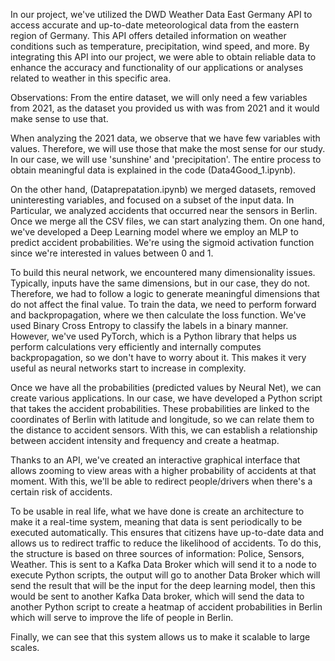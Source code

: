 In our project, we've utilized the DWD Weather Data East Germany API to access accurate and up-to-date meteorological data from the eastern region of Germany. 
This API offers detailed information on weather conditions such as temperature, precipitation, wind speed, and more. 
By integrating this API into our project, we were able to obtain reliable data to enhance the accuracy and functionality of our applications or analyses related to weather in this specific area.

Observations:
From the entire dataset, we will only need a few variables from 2021, as the dataset you provided us with was from 2021 and it would make sense to use that.

When analyzing the 2021 data, we observe that we have few variables with values. Therefore, we will use those that make the most sense for our study. In our case, we will use 'sunshine' and 'precipitation'.
The entire process to obtain meaningful data is explained in the code (Data4Good_1.ipynb).

On the other hand, (Dataprepatation.ipynb) we merged datasets, removed uninteresting variables, and focused on a subset of the input data. In Particular, we analyzed accidents that occurred near the sensors in Berlin.
Once we merge all the CSV files, we can start analyzing them. On one hand, we've developed a Deep Learning model where we employ an MLP to predict accident probabilities. We're using the sigmoid activation function since we're interested in values between 0 and 1.

To build this neural network, we encountered many dimensionality issues. Typically, inputs have the same dimensions, but in our case, they do not. Therefore, we had to follow a logic to generate meaningful dimensions that do not affect the final value. 
To train the data, we need to perform forward and backpropagation, where we then calculate the loss function. We've used Binary Cross Entropy to classify the labels in a binary manner. However, we've used PyTorch, which is a Python library that helps us perform calculations very efficiently and internally computes backpropagation, so we don't have to worry about it. This makes it very useful as neural networks start to increase in complexity.

Once we have all the probabilities (predicted values by Neural Net), we can create various applications. In our case, we have developed a Python script that takes the accident probabilities. 
These probabilities are linked to the coordinates of Berlin with latitude and longitude, so we can relate them to the distance to accident sensors. With this, we can establish a relationship between accident intensity and frequency and create a heatmap.

Thanks to an API, we've created an interactive graphical interface that allows zooming to view areas with a higher probability of accidents at that moment.
With this, we'll be able to redirect people/drivers when there's a certain risk of accidents.

To be usable in real life, what we have done is create an architecture to make it a real-time system, meaning that data is sent periodically to be executed automatically. This ensures that citizens have up-to-date data and allows us to redirect traffic to reduce the likelihood of accidents. To do this, the structure is based on three sources of information: Police, Sensors, Weather. This is sent to a Kafka Data Broker which will send it to a node to execute Python scripts, the output will go to another Data Broker which will send the result that will be the input for the deep learning model, then this would be sent to another Kafka Data broker, which will send the data to another Python script to create a heatmap of accident probabilities in Berlin which will serve to improve the life of people in Berlin.

Finally, we can see that this system allows us to make it scalable to large scales.

